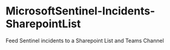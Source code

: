 # MicrosoftSentinel-Incidents-SharepointList
Feed Sentinel incidents to a Sharepoint List and Teams Channel
